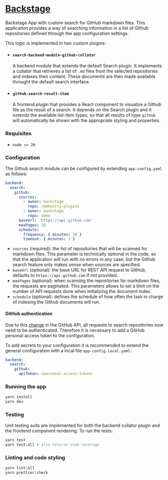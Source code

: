 # [Backstage](https://backstage.io)

Backstage App with custom search for GitHub markdown files.
This application provides a way of searching information in a list of Github repositories defined through the app configuration settings.

This logic is implemented in two custom plugins:

- #### `search-backend-module-github-collator`
  A backend module that extends the default Search plugin. It implements a collator that retrieves a list of `.md` files from the selected repositories and indexes their content. These documents are then made available throught the default search interface.
- #### `github-search-result-item`
  A frontend plugin that provides a React component to visualize a Github file as the result of a search. It depends on the Search plugin and it extends the available list-item types, so that all results of type `github` will automatically be shown with the appropriate styling and properties.

### Requisites

- `node >= 20`

### Configuration

The Github search module can be configured by extending `app-config.yaml` as follows:

```yaml
backend:
  search:
    github:
      sources:
        - owner: backstage
          repo: community-plugins
        - owner: backstage
          repo: demo
      baseUrl: 'https://api.github.com'
      maxPages: 10
      schedule:
        frequency: { minutes: 30 }
        timeout: { minutes: 3 }
```

- `sources` (required): the list of repositories that will be scanned for markdown files. This parameter is technically optional in the code, so that the application will run with no errors in any case, but the Github search feature only makes sense when sources are specified.
- `baseUrl` (optional): the base URL for REST API request to GitHub, defaults to `https://api.github.com` if not provided.
- `maxPages` (optional): when scanning the repositories for markdown files, the requests are paginated. This parameters allows to set a limit on the number of API requests done when initializing the document index.
- `schedule` (optional): defines the schedule of how often the task in charge of indexing the Github documents will run.

#### GitHub authentication

Due to this [change](https://github.blog/changelog/2023-03-10-changes-to-the-code-search-api/) in the GitHub API, all requests to search repositories now need to be authenticated. Therefore it is necessary to add a GitHub personal access token to the configuration.

To add secrets to your configuration it is recommended to extend the general configuration with a local file `app-config.local.yaml`:

```yaml
backend:
  search:
    github:
      apiToken: <personal-access-token>
```

### Running the app

```sh
yarn install
yarn dev
```

### Testing

Unit testing suits are implemented for both the backend collator plugin and the frontend component rendering. To run the tests:

```sh
yarn test
yarn test:all # also returns code coverage
```

### Linting and code styling

```sh
yarn lint:all
yarn prettier:check
```

